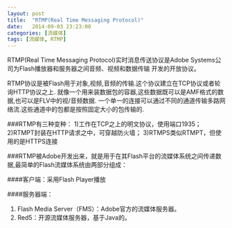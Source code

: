 ```yaml
---
layout: post
title:  "RTMP(Real Time Messaging Protocol)"
date:   2014-09-03 23:23:00
categories: [流媒体]
tags: [流媒体, RTMP]
---
```


RTMP(Real Time Messaging Protocol)实时消息传送协议是Adobe Systems公司为Flash播放器和服务器之间音频、视频和数据传输 开发的开放协议。


RTMP协议是被Flash用于对象,视频,音频的传输.这个协议建立在TCP协议或者轮询HTTP协议之上. 就像一个用来装数据包的容器,这些数据既可以是AMF格式的数据,也可以是FLV中的视/音频数据. 一个单一的连接可以通过不同的通道传输多路网络流.这些通道中的包都是按照固定大小的包传输的.


###RTMP有三种变种： 
    1)工作在TCP之上的明文协议，使用端口1935； 
    2)RTMPT封装在HTTP请求之中，可穿越防火墙； 
    3)RTMPS类似RTMPT，但使用的是HTTPS连接


###RTMP被Adobe开发出来，就是用于在其Flash平台的流媒体系统之间传递数据,最简单的Flash流媒体系统由两部分组成：

####客户端：采用Flash Player播放

####服务器端：
  1. Flash Media Server（FMS）：Adobe官方的流媒体服务器。
  2. Red5：开源流媒体服务器，基于Java的。

